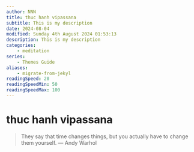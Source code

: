 ```yaml
---
author: NNN
title: thuc hanh vipassana
subtitle: This is my description
date: 2024-08-04
modified: Sunday 4th August 2024 01:53:13
description: This is my description
categories:
	- meditation
series:
	- Themes Guide
aliases:
	- migrate-from-jekyl
readingSpeed: 20
readingSpeedMin: 50
readingSpeedMax: 100
---
```


# thuc hanh vipassana

> They say that time changes things, but you actually have to change them yourself.
> — Andy Warhol
